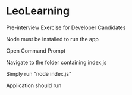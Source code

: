 # LeoLearning
Pre-interview Exercise for Developer Candidates

Node must be installed to run the app

Open Command Prompt

Navigate to the folder containing index.js 

Simply run "node index.js"

Application should run
